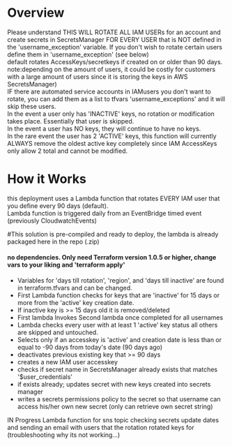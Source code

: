 
# Overview
Please understand THIS WILL ROTATE ALL IAM USERs for an account and create secrets in SecretsManager FOR EVERY USER that is NOT defined in the 'username_exception' variable.  If you don't wish to rotate certain users define them in 'username_exception' (see below)
<br>
default rotates AccessKeys/secretkeys if created on or older than 90 days.
<br>
note:depending on the amount of users, it could be costly for customers with a large amount of users since it is storing the keys in AWS SecretsManager)
<br>
IF there are automated service accounts in IAMusers you don't want to rotate, you can add them as a list to tfvars 'username_exceptions' and it will skip these users.
<br>
In the event a user only has 'INACTIVE' keys, no rotation or modification takes place.  Essentially that user is skipped.
<br>
In the event a user has NO keys, they will continue to have no keys.
<br>
In the rare event the user has 2 'ACTIVE' keys, this function will currently ALWAYS remove the oldest active key completely since IAM AccessKeys only allow 2 total and cannot be modified.<br>

# How it Works
this deployment uses a Lambda function that rotates EVERY IAM user that you define every 90 days (default). <br>
Lambda function is triggered daily from an EventBridge timed event (previously CloudwatchEvents)<br>

#This solution is pre-compiled and ready to deploy, the lambda is already packaged here in the repo (.zip)<br>
#### no dependencies. Only need Terraform version 1.0.5 or higher, change vars to your liking and 'terraform apply'<br>

- Variables for 'days till rotation', 'region', and 'days till inactive' are found in terraform.tfvars and can be changed.
- First Lambda function checks for keys that are 'inactive' for 15 days or more from the 'active' key creation date. 
- If inactive key is >= 15 days old it is removed/deleted
- First lambda Invokes Second lambda once completed for all usernames
- Lambda checks every user with at least 1 'active' key status all others are skipped and untouched.
- Selects only if an accesskey is 'active' and creation date is less than or equal to -90 days from today's date (90 days ago)
- deactivates previous existing key that >= 90 days  
- creates a new IAM user accesskey
- checks if secret name in SecretsManager already exists that matches '$user_credentials'
- if exists already;  updates secret with new keys created into secrets manager 
- writes a secrets permissions policy to the secret so that username can access his/her own new secret (only can retrieve own secret string)


IN Progress Lambda function for sns topic checking secrets update dates and sending an email with users that the rotation rotated keys for
(troubleshooting why its not working...)
